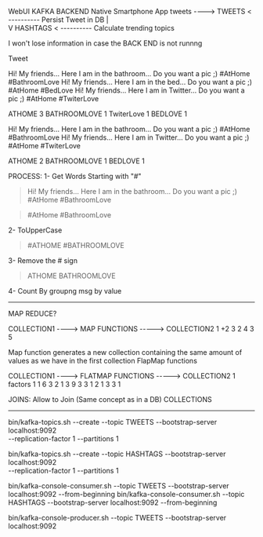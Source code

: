 WebUI                           KAFKA                   BACKEND
Native Smartphone App
    tweets          ---->    TWEETS         < ----------  Persist Tweet in DB
                               |           
                               V
                             HASHTAGS       < ----------  Calculate trending topics
    
    
    
I won't lose information in case the BACK END is not runnng

Tweet

Hi! My friends... Here I am in the bathroom... Do you want a pic ;)
#AtHome #BathroomLove
Hi! My friends... Here I am in the bed... Do you want a pic ;)
#AtHome #BedLove
Hi! My friends... Here I am in Twitter... Do you want a pic ;)
#AtHome #TwiterLove

ATHOME          3
BATHROOMLOVE    1
TwiterLove      1
BEDLOVE         1


Hi! My friends... Here I am in the bathroom... Do you want a pic ;)
#AtHome #BathroomLove
Hi! My friends... Here I am in Twitter... Do you want a pic ;)
#AtHome #TwiterLove

ATHOME          2
BATHROOMLOVE    1
BEDLOVE         1

PROCESS:
1- Get Words Starting with "#"
  >  Hi! My friends... Here I am in the bathroom... Do you want a pic ;)
     #AtHome #BathroomLove
     
  >  #AtHome 
  >  #BathroomLove
  
2- ToUpperCase
  >  #ATHOME
  >  #BATHROOMLOVE

3- Remove the # sign
  >  ATHOME
  >  BATHROOMLOVE

4- Count By groupng msg by value

----
MAP REDUCE?

COLLECTION1 ----> MAP FUNCTIONS -----> COLLECTION2
1                   +2                      3
2                                           4
3                                           5

Map function generates a new collection containing the same amount of values as we have in the first collection
FlapMap functions 

COLLECTION1 ----> FLATMAP FUNCTIONS -----> COLLECTION2
1                   factors    1            1
6                          3 2 1            3
9                          3 3 1            2
                                            1
                                            3
                                            3
                                            1

JOINS: Allow to Join (Same concept as in a DB) COLLECTIONS


---

bin/kafka-topics.sh --create --topic TWEETS --bootstrap-server localhost:9092 \
                    --replication-factor 1 --partitions 1

bin/kafka-topics.sh --create --topic HASHTAGS --bootstrap-server localhost:9092 \
                    --replication-factor 1 --partitions 1

bin/kafka-console-consumer.sh --topic TWEETS  --bootstrap-server localhost:9092 --from-beginning
bin/kafka-console-consumer.sh --topic HASHTAGS  --bootstrap-server localhost:9092 --from-beginning

bin/kafka-console-producer.sh --topic TWEETS  --bootstrap-server localhost:9092 